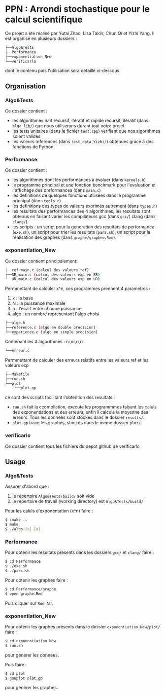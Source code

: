 # PPN : Arrondi stochastique pour le calcul scientifique


Ce projet a été réalisé par Yutai Zhao, Lisa Taldir, Chun Qi et Yizhi Yang.
Il est organisé en plusieurs dossiers : 

```bash
├──Algo&Tests
├──Performance
├──exponentiation_New
└──verificarlo
```
dont le contenu puis l'utilisation sera détaillé ci-dessous.

## Organisation 

### Algo&Tests

Ce dossier contient : 
- les algorithmes naïf récursif, itératif et rapide récursif, itératif (dans `algo_lib/`) que nous utiliserons durant tout notre projet
- les tests unitaires (dans le fichier `test.cpp`) verifiant que nos algorithmes soient valides
- les valeurs references (dans `test_data_Yizhi/`) obtenues grace à des fonctions de Python. 

### Performance

Ce dossier contient : 
- les algorithmes dont les performances à évaluer (dans `kernels.h`)
- le programme principal et une fonction benchmark pour l'evaluation et l'affichage des preformances (dans `main.c`)
- les definitions de quelques fonctions utilisées dans le programme principal (dans `tools.c`)
- les definitions des types de valeurs exprimés autrement (dans `types.h`) 
- les resultats des performances des 4 algorithmes, les resultats sont obtenus en faisant varier les compilateurs gcc (dans `gcc/`) clang (dans `clang/`).
- les scripts : un script pour la generation des resultats de performance (`exe.sh`), un script pour trier les resultats (`pars.sh`), un script pour la réalisation des graphes (dans `graphe/graphee.Rmd`).

### exponentiation_New

Ce dossier contient principalement: 

```bash
├──ref_main.c (calcul des valeurs ref)
├──SR_main.c (calcul des valeurs exp en SR)
└──UR_main.c (calcul des valeurs exp en UR)
```

Permmettant de calculer x^n, ces programmes prennent 4 parametres :
1. x : la base
2. N : la puissance maximale
3. n : l'ecart entre chaque puissance 
4. algo : un nombre representant l'algo choisi


```bash
├──algo.h
├──reference.c (algo en double precision)
└──experience.c (algo en simple precision)
```

Contenant les 4 algorithmes : ni,nr,ri,rr

```bash
└──erreur.c
```

Permmettant de calculer des erreurs relatifs entre les valeurs ref et les valeurs exp

```bash
├──Makefile
├──run.sh
└──plot
    └──plot.gp
```

ce sont des scripts facilitant l'obtention des resultats :  
 - `run.sh` fait la ccompilation, execute les programmmes faisant les caluls des exponentiations et des erreurs, enfin il calcule la moyenne des erreurs. Tous les donnees sont stockés dans le dossier `results/`.
 - `plot.gp` trace les graphes, stockés dans le meme dossier `plot/`.

### verificarlo

Ce dossier contient tous les fichiers du depot github de verificarlo

## Usage

### Algo&Tests

Assurer d'abord que : 
1. le répertoire `Algo&Tests/build/` soit vide 
2. le repertoire de travail (working directory) est `Algo&Tests/build/`


Pour les caluls d'exponentation (x^n) faire :
```bash
$ cmake ..
$ make
$ ./algo [x] [n]
```

### Performance

Pour obtenir les resultats présents dans les dossiers `gcc/` et `clang/` faire :

```bash
$ cd Performance
$ ./exe.sh
$ ./pars.sh
```

Pour obtenir les graphes faire :

```bash
$ cd Performance/graphe
$ open graphe.Rmd
``` 
Puis cliquer sur `Run All`

### exponentiation_New

Pour obtenir les graphes présents dans le dossier `exponentiation_New/plot/` faire :

```bash
$ cd exponentiation_New
$ run.sh
```
pour générer les données. 

Puis faire :

```bash
$ cd plot
$ gnuplot plot.gp
```
pour générer les graphes.
